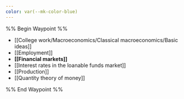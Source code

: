 ```yaml
---
color: var(--mk-color-blue)
---
```

%% Begin Waypoint %%
- [[College work/Macroeconomics/Classical macroeconomics/Basic ideas]]
- [[Employment]]
- **[[Financial markets]]**
- [[Interest rates in the loanable funds market]]
- [[Production]]
- [[Quantity theory of money]]

%% End Waypoint %%

